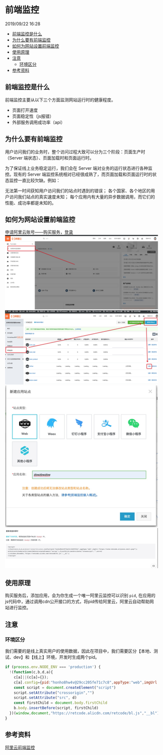 # 前端监控

2019/09/22 16:28

<!-- TOC -->

- [前端监控是什么](#前端监控是什么)
- [为什么要有前端监控](#为什么要有前端监控)
- [如何为网站设置前端监控](#如何为网站设置前端监控)
- [使用原理](#使用原理)
- [注意](#注意)
  - [环境区分](#环境区分)
- [参考资料](#参考资料)

<!-- /TOC -->

## 前端监控是什么

前端监控主要从以下三个方面监测网站运行时的健康程度。

- 页面打开速度
- 页面稳定性（js报错）
- 外部服务调用成功率（api）

## 为什么要有前端监控

用户访问我们的业务时，整个访问过程大致可以分为三个阶段：页面生产时（Server 端状态）、页面加载时和页面运行时。

为了保证线上业务稳定运行，我们会在 Server 端对业务的运行状态进行各种监控。现有的 Server 端监控系统相对已经很成熟了，而页面加载和页面运行时的状态监控一直比较欠缺。例如：

无法第一时间获知用户访问我们的站点时遇到的错误；
各个国家、各个地区的用户访问我们站点的真实速度未知；
每个应用内有大量的异步数据调用，而它们的性能、成功率都是未知的。

## 如何为网站设置前端监控

申请阿里云账号——购买服务，[登录](https://signin.aliyun.com/1796066747675887/login.htm)
![前端监控1](../assets/前端监控/前端监控1.jpg)
![前端监控2](../assets/前端监控/前端监控2.jpg)
![前端监控3](../assets/前端监控/前端监控3.jpg)
![前端监控4](../assets/前端监控/前端监控4.jpg)

## 使用原理

购买服务后，添加应用，会为你生成一个唯一阿里云监控可以识别 `pid`, 在应用的js代码中，通过调用cdn公开接口的方式，将pid传给阿里云，阿里云自动帮助网站进行监控。

## 注意

### 环境区分

我们需要的是线上真实用户的使用数据，因此在项目中，我们需要区分【本地、测试、dev】和【线上】环境，开发时生成两个pid。

```js
if (process.env.NODE_ENV === 'production') {
  !(function(c,b,d,a){
    c[a]||(c[a]={});
    c[a].config={pid:"honho8hw4v@29cc205fe71c7c8",appType:"web",imgUrl:"https://arms-retcode.aliyuncs.com/r.png?"};
    const script = document.createElement("script")
    script.setAttribute("crossorigin","")
    script.setAttribute("src", d)
    const firstChild = document.body.firstChild
    b.body.insertBefore(script, firstChild)
  })(window,document,"https://retcode.alicdn.com/retcode/bl.js","__bl");
}
```

## 参考资料

[阿里云前端监控](https://help.aliyun.com/document_detail/58652.html?spm=a2c4g.11186623.6.617.d26b3ddfk41C9a)
